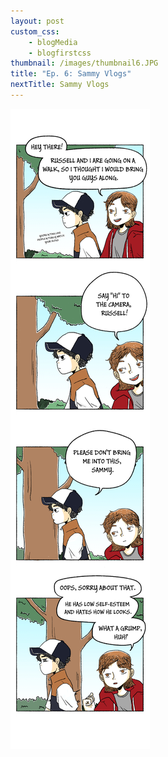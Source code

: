 ```yaml
--- 
layout: post
custom_css: 
    - blogMedia
    - blogfirstcss
thumbnail: /images/thumbnail6.JPG
title: "Ep. 6: Sammy Vlogs"
nextTitle: Sammy Vlogs
---
```


<img class = "comic" src = "/comics/Comic6.jpg"/>
